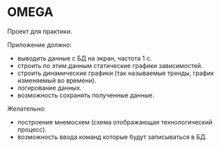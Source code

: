 # OMEGA
Проект для практики. 

Приложение должно:   
- выводить данные с БД на экран, частота 1 с.   
- строить по этим данным статические графики зависимостей.   
- строить динамические графики (так называемые тренды, график изменяемый во времени).  
- логирование данных.   
- возможность сохранять полученные данные.  

Желательно:  
- построение  мнемосхем (схема отображающая технологический процесс).
- возможность ввода команд которые будут записываться в БД.

